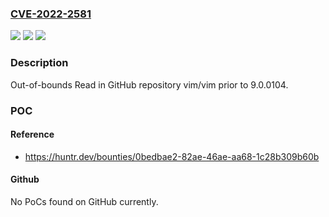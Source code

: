 ### [CVE-2022-2581](https://cve.mitre.org/cgi-bin/cvename.cgi?name=CVE-2022-2581)
![](https://img.shields.io/static/v1?label=Product&message=vim%2Fvim&color=blue)
![](https://img.shields.io/static/v1?label=Version&message=n%2Fa&color=blue)
![](https://img.shields.io/static/v1?label=Vulnerability&message=CWE-125%20Out-of-bounds%20Read&color=brighgreen)

### Description

Out-of-bounds Read in GitHub repository vim/vim prior to 9.0.0104.

### POC

#### Reference
- https://huntr.dev/bounties/0bedbae2-82ae-46ae-aa68-1c28b309b60b

#### Github
No PoCs found on GitHub currently.

